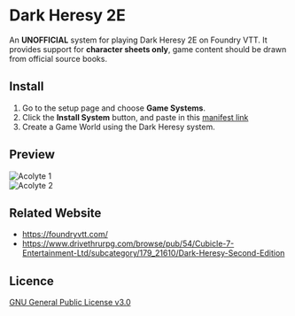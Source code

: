 # Dark Heresy 2E
An **UNOFFICIAL** system for playing Dark Heresy 2E on Foundry VTT.
It provides support for **character sheets only**, game content should be drawn from official source books.

## Install
1. Go to the setup page and choose **Game Systems**.
2. Click the **Install System** button, and paste in this [manifest link](https://raw.githubusercontent.com/Perfectro/dark-heresy-foundry-vtt/master/system.json)
3. Create a Game World using the Dark Heresy system.

## Preview
![Acolyte 1](https://github.com/Perfectro/dark-heresy-foundry-vtt/blob/master/asset/preview/acolyte1.jpg?raw=true)  
![Acolyte 2](https://github.com/Perfectro/dark-heresy-foundry-vtt/blob/master/asset/preview/acolyte2.jpg?raw=true)  

## Related Website
- https://foundryvtt.com/
- https://www.drivethrurpg.com/browse/pub/54/Cubicle-7-Entertainment-Ltd/subcategory/179_21610/Dark-Heresy-Second-Edition

## Licence
[GNU General Public License v3.0](https://choosealicense.com/licenses/gpl-3.0/)
